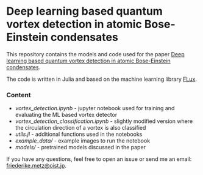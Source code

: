 # Deep learning based quantum vortex detection in atomic Bose-Einstein condensates

This repository contains the models and code used for the paper [Deep learning based quantum vortex detection in atomic Bose-Einstein condensates](https://arxiv.org/abs/2012.13097).

The code is written in Julia and based on the machine learning library [FLux](https://fluxml.ai/Flux.jl/stable/).

### Content
* *vortex_detection.ipynb* - jupyter notebook used for training and evaluating the ML based vortex detector
* *vortex_detection_classification.ipynb* - slightly modified version where the circulation direction of a vortex is also classified
* *utils.jl*               - additional functions used in the notebooks
* *example_data/*          - example images to run the notebook
* *models/*                - pretrained models discussed in the paper

If you have any questions, feel free to open an issue or send me an email: <friederike.metz@oist.jp>.
